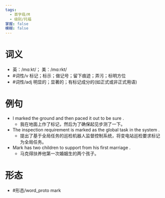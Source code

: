 ```yaml
---
tags:
  - 首字母/M
  - 级别/托福
掌握: false
模糊: false
---
```

# 词义
- 英：/mɑːkt/； 美：/mɑːrkt/
- #词性/v  标记；标示；做记号；留下痕迹；弄污；标明方位
- #词性/adj  明显的；显著的；有标记成分的(如正式或非正式用语)
# 例句
- I marked the ground and then paced it out to be sure .
	- 我在地面上作了标记，然后为了确保起见步测了一下。
- The inspection requirement is marked as the global task in the system .
	- 提出了基于全局任务的巡检机器人监督控制系统，将变电站巡检要求标记为全局任务。
- Mark has two children to support from his first marriage .
	- 马克得扶养他第一次婚姻生的两个孩子。
# 形态
- #形态/word_proto mark
